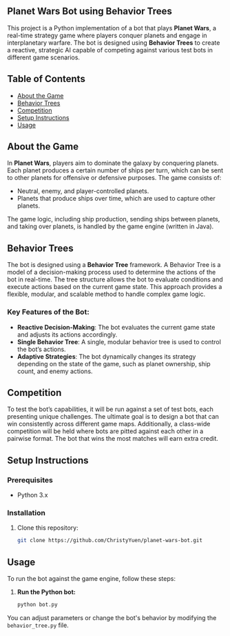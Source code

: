 ## Planet Wars Bot using Behavior Trees

This project is a Python implementation of a bot that plays **Planet Wars**, a real-time strategy game where players conquer planets and engage in interplanetary warfare. The bot is designed using **Behavior Trees** to create a reactive, strategic AI capable of competing against various test bots in different game scenarios.

## Table of Contents
- [About the Game](#about-the-game)
- [Behavior Trees](#behavior-trees)
- [Competition](#competition)
- [Setup Instructions](#setup-instructions)
- [Usage](#usage)

## About the Game

In **Planet Wars**, players aim to dominate the galaxy by conquering planets. Each planet produces a certain number of ships per turn, which can be sent to other planets for offensive or defensive purposes. The game consists of:
- Neutral, enemy, and player-controlled planets.
- Planets that produce ships over time, which are used to capture other planets.

The game logic, including ship production, sending ships between planets, and taking over planets, is handled by the game engine (written in Java).

## Behavior Trees

The bot is designed using a **Behavior Tree** framework. A Behavior Tree is a model of a decision-making process used to determine the actions of the bot in real-time. The tree structure allows the bot to evaluate conditions and execute actions based on the current game state. This approach provides a flexible, modular, and scalable method to handle complex game logic.

### Key Features of the Bot:
- **Reactive Decision-Making**: The bot evaluates the current game state and adjusts its actions accordingly.
- **Single Behavior Tree**: A single, modular behavior tree is used to control the bot’s actions.
- **Adaptive Strategies**: The bot dynamically changes its strategy depending on the state of the game, such as planet ownership, ship count, and enemy actions.

## Competition

To test the bot’s capabilities, it will be run against a set of test bots, each presenting unique challenges. The ultimate goal is to design a bot that can win consistently across different game maps. Additionally, a class-wide competition will be held where bots are pitted against each other in a pairwise format. The bot that wins the most matches will earn extra credit.

## Setup Instructions

### Prerequisites
- Python 3.x

### Installation
1. Clone this repository:
   ```bash
   git clone https://github.com/ChristyYuen/planet-wars-bot.git

## Usage

To run the bot against the game engine, follow these steps:

1. **Run the Python bot:**
    ```bash
    python bot.py
    ```

You can adjust parameters or change the bot's behavior by modifying the `behavior_tree.py` file.

